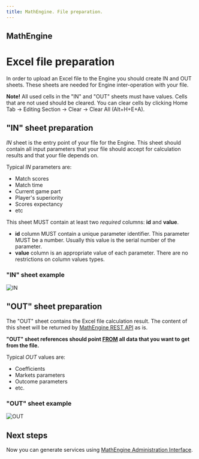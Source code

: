 ```yaml
---
title: MathEngine. File preparation.
---
```


## MathEngine

# Excel file preparation

In order to upload an Excel file to the Engine you should create IN and OUT sheets. These sheets are needed for Engine inter-operation with your file.

<div class="well well-sm">
<b>Note!</b> All used cells in the "IN" and "OUT" sheets must have values. Cells that are not used should be cleared. You can clear cells by clicking Home Tab -> Editing Section -> Clear -> Clear All (Alt+H+E+A).
</div>

## "IN" sheet preparation

*IN* sheet is the entry point of your file for the Engine. This sheet should contain all input parameters that your file should accept for calculation results and that your file depends on.

Typical *IN* parameters are:

* Match scores
* Match time
* Current game part
* Player's superiority
* Scores expectancy
* etc

This sheet MUST contain at least two *required* columns: **id** and **value**.

* **id** column MUST contain a unique parameter identifier. This parameter MUST be a number. 
Usually this value is the serial number of the parameter.
* **value** column is an appropriate value of each parameter. There are no restrictions on column values types.

### "IN" sheet example

![IN](/images/in-page.png)

## "OUT" sheet preparation

The "OUT" sheet contains the Excel file calculation result.
The content of this sheet will be returned by [MathEngine REST API](/en/doc/mengine/integration-guide/) as is.

**"OUT" sheet references should point <u>FROM</u> all data that you want to get from the file.**

Typical *OUT* values are:

* Coefficients
* Markets parameters
* Outcome parameters
* etc.

### "OUT" sheet example

![OUT](/images/out-page.png)

## Next steps

Now you can generate services using [MathEngine Administration Interface](/en/doc/user-guide/).

